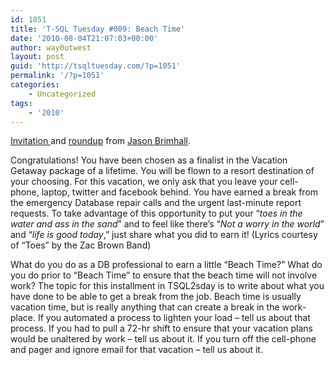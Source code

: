 ```yaml
---
id: 1051
title: 'T-SQL Tuesday #009: Beach Time'
date: '2010-08-04T21:07:03+00:00'
author: way0utwest
layout: post
guid: 'http://tsqltuesday.com/?p=1051'
permalink: '/?p=1051'
categories:
    - Uncategorized
tags:
    - '2010'
---
```


[Invitation ](http://jasonbrimhall.info/2010/08/03/t-sql-tuesday-009-beach-time/)and [roundup](http://jasonbrimhall.info/2010/08/12/tsql-tuesday-009-roundup/) from [Jason Brimhall](http://jasonbrimhall.info/).

Congratulations! You have been chosen as a finalist in the Vacation Getaway package of a lifetime. You will be flown to a resort destination of your choosing. For this vacation, we only ask that you leave your cell-phone, laptop, twitter and facebook behind. You have earned a break from the emergency Database repair calls and the urgent last-minute report requests. To take advantage of this opportunity to put your “*toes in the water and ass in the sand*” and to feel like there’s “*Not a worry in the world*” and “*life is good today*,” just share what you did to earn it! (Lyrics courtesy of “Toes” by the Zac Brown Band)

What do you do as a DB professional to earn a little “Beach Time?” What do you do prior to “Beach Time” to ensure that the beach time will not involve work? The topic for this installment in TSQL2sday is to write about what you have done to be able to get a break from the job. Beach time is usually vacation time, but is really anything that can create a break in the work-place. If you automated a process to lighten your load – tell us about that process. If you had to pull a 72-hr shift to ensure that your vacation plans would be unaltered by work – tell us about it. If you turn off the cell-phone and pager and ignore email for that vacation – tell us about it.
